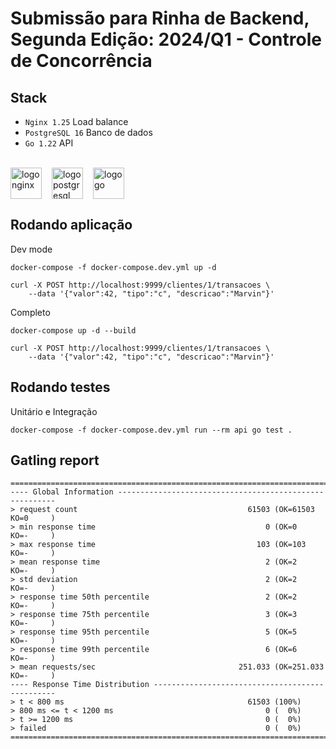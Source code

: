 # Submissão para Rinha de Backend, Segunda Edição: 2024/Q1 - Controle de Concorrência

## Stack

- `Nginx 1.25` Load balance
- `PostgreSQL 16` Banco de dados
- `Go 1.22` API

<br/>

<div style="display:flex; vertical-align:middle; align-itens:center;">
    <img src="https://www.vectorlogo.zone/logos/nginx/nginx-ar21.svg" alt="logo nginx" height="50" width="auto" style="padding-right: 1rem;">
    <img src="https://www.vectorlogo.zone/logos/postgresql/postgresql-ar21.svg" alt="logo postgresql" height="50" width="auto" style="padding-right: 1rem;">
    <img src="https://www.vectorlogo.zone/logos/golang/golang-ar21.svg" alt="logo go" height="50" width="auto">
</div>


## Rodando aplicação

Dev mode

```
docker-compose -f docker-compose.dev.yml up -d

curl -X POST http://localhost:9999/clientes/1/transacoes \
    --data '{"valor":42, "tipo":"c", "descricao":"Marvin"}'
```

Completo

```
docker-compose up -d --build

curl -X POST http://localhost:9999/clientes/1/transacoes \
    --data '{"valor":42, "tipo":"c", "descricao":"Marvin"}'
```


## Rodando testes

Unitário e Integração

```
docker-compose -f docker-compose.dev.yml run --rm api go test .
```


## Gatling report

```
================================================================================
---- Global Information --------------------------------------------------------
> request count                                      61503 (OK=61503  KO=0     )
> min response time                                      0 (OK=0      KO=-     )
> max response time                                    103 (OK=103    KO=-     )
> mean response time                                     2 (OK=2      KO=-     )
> std deviation                                          2 (OK=2      KO=-     )
> response time 50th percentile                          2 (OK=2      KO=-     )
> response time 75th percentile                          3 (OK=3      KO=-     )
> response time 95th percentile                          5 (OK=5      KO=-     )
> response time 99th percentile                          6 (OK=6      KO=-     )
> mean requests/sec                                251.033 (OK=251.033 KO=-     )
---- Response Time Distribution ------------------------------------------------
> t < 800 ms                                         61503 (100%)
> 800 ms <= t < 1200 ms                                  0 (  0%)
> t >= 1200 ms                                           0 (  0%)
> failed                                                 0 (  0%)
================================================================================
```
